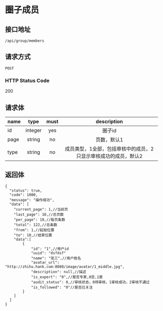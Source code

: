 # 圈子成员

## 接口地址

`/api/group/members`

## 请求方式

`POST`

### HTTP Status Code

200

## 请求体

| name     | type     | must     | description |
|----------|:--------:|:--------:|:--------:|
| id   | integer   | yes     | 圈子id |
| page   | string   | no      | 页数，默认1 |
| type   | string   | no      | 成员类型，1全部，包括审核中的成员，2只显示审核成功的成员，默认2 |


## 返回体

```json5
{
  "status": true,
  "code": 1000,
  "message": "操作成功",
  "data": [
    "current_page": 1,//当前页
    "last_page": 10,//总页数
    "per_page": 10,//每页条数
    "total": 122,//总条数
    "from": 1,//起始位置
    "to": 10,//结束位置
    "data":[
        {
            "id": "1",//用户id
            "uuid": "dsfdsf"
            "name": "张三",//用户姓名
            "avatar_url": "http://zhihu.hank.com:8080/image/avatar/1_middle.jpg",
            "description": null,//描述
            "is_expert": "0",//是否专家,0否,1是
            "audit_status": 0,//审核状态，0待审核，1审核成功，2审核不通过
            "is_followed": "0"//是否已关注
        }
    ]
  ]
}
``` 
